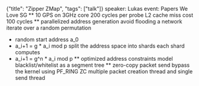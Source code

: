 {"title": "Zipper ZMap", "tags": ["talk"]}
speaker: Lukas
event: Papers We Love SG
** 10 GPS on 3GHz core
200 cycles per probe
L2 cache miss cost 100 cycles
** parallelized address generation
avoid flooding a network
iterate over a random permutation
* random start address a_0
* a_i+1 = g * a_i mod p
split the address space into shards
each shard computes
* a_i+1 = g^n * a_i mod p
** optimized address constraints
model blacklist/whitelist as a segment tree
** zero-copy packet send
bypass the kernel using PF_RING ZC
multiple packet creation thread and single send thread
